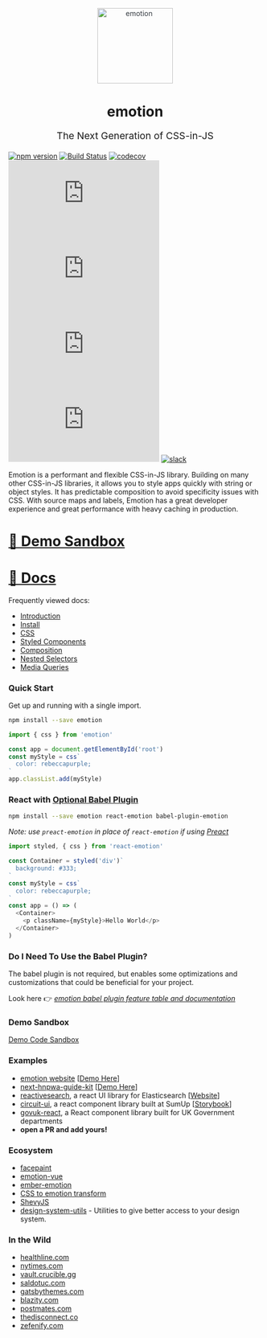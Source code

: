 <p align="center" style="color: #343a40">
  <img src="https://cdn.rawgit.com/tkh44/emotion/master/emotion.png" alt="emotion" height="150" width="150">
  <h1 align="center">emotion</h1>
</p>
<p align="center" style="font-size: 1.2rem;">The Next Generation of CSS-in-JS</p>

[![npm version](https://badge.fury.io/js/emotion.svg)](https://badge.fury.io/js/emotion)
[![Build Status](https://travis-ci.org/emotion-js/emotion.svg?branch=master)](https://travis-ci.org/emotion-js/emotion)
[![codecov](https://codecov.io/gh/emotion-js/emotion/branch/master/graph/badge.svg)](https://codecov.io/gh/emotion-js/emotion)
![core gzip size](http://img.badgesize.io/https://unpkg.com/emotion/dist/emotion.umd.min.js?compression=gzip&label=core%20gzip%20size)
![core size](http://img.badgesize.io/https://unpkg.com/emotion/dist/emotion.umd.min.js?label=core%20size)
![react gzip size](http://img.badgesize.io/https://unpkg.com/react-emotion/dist/emotion.umd.min.js?compression=gzip&label=react%20gzip%20size)
![react size](http://img.badgesize.io/https://unpkg.com/react-emotion/dist/emotion.umd.min.js?label=react%20size)
[![slack](https://emotion.now.sh/badge.svg)](http://emotion.now.sh/)

Emotion is a performant and flexible CSS-in-JS library. Building on many other CSS-in-JS libraries, it allows you to style apps quickly with string or object styles. It has predictable composition to avoid specificity issues with CSS. With source maps and labels, Emotion has a great developer experience and great performance with heavy caching in production.

# [👀 Demo Sandbox](https://codesandbox.io/s/pk1qjqpw67)

# [📖 Docs](https://emotion.sh/docs/introduction)

Frequently viewed docs:

* [Introduction](https://emotion.sh/docs/introduction)
* [Install](https://emotion.sh/docs/install)
* [CSS](https://emotion.sh/docs/css)
* [Styled Components](https://emotion.sh/docs/styled)
* [Composition](https://emotion.sh/docs/composition)
* [Nested Selectors](https://emotion.sh/docs/nested)
* [Media Queries](https://emotion.sh/docs/media-queries)

### Quick Start

Get up and running with a single import.

```bash
npm install --save emotion
```

```javascript
import { css } from 'emotion'

const app = document.getElementById('root')
const myStyle = css`
  color: rebeccapurple;
`
app.classList.add(myStyle)
```

### React with [Optional Babel Plugin](docs/babel.md)

```bash
npm install --save emotion react-emotion babel-plugin-emotion
```

_Note: use `preact-emotion` in place of `react-emotion` if using [Preact](https://github.com/developit/preact)_

```javascript
import styled, { css } from 'react-emotion'

const Container = styled('div')`
  background: #333;
`
const myStyle = css`
  color: rebeccapurple;
`
const app = () => (
  <Container>
    <p className={myStyle}>Hello World</p>
  </Container>
)
```

### Do I Need To Use the Babel Plugin?
The babel plugin is not required, but enables some optimizations and customizations that could be beneficial for your project.

Look here 👉 *[emotion babel plugin feature table and documentation](https://github.com/emotion-js/emotion/tree/master/packages/babel-plugin-emotion)* 

### Demo Sandbox

[Demo Code Sandbox](https://codesandbox.io/s/pk1qjqpw67)

### Examples

* [emotion website](site) [[Demo Here](https://emotion.sh)]
* [next-hnpwa-guide-kit](https://github.com/tkh44/next-hnpwa-guide-kit) [[Demo Here](https://hnpwa.life)]
* [reactivesearch](https://github.com/appbaseio/reactivesearch), a react UI library for Elasticsearch [[Website](https://opensource.appbase.io/reactivesearch/)]
* [circuit-ui](https://github.com/sumup/circuit-ui), a react component library built at SumUp [[Storybook](https://sumup.github.io/circuit-ui/)]
* [govuk-react](https://github.com/penx/govuk-react/), a React component library built for UK Government departments
* **open a PR and add yours!**

### Ecosystem

* [facepaint](https://github.com/emotion-js/facepaint)
* [emotion-vue](https://github.com/egoist/emotion-vue)
* [ember-emotion](https://github.com/alexlafroscia/ember-emotion)
* [CSS to emotion transform](https://transform.now.sh/css-to-emotion/)
* [ShevyJS](https://github.com/kyleshevlin/shevyjs)
* [design-system-utils](https://github.com/mrmartineau/design-system-utils) - Utilities to give better access to your design system.

### In the Wild

* [healthline.com](https://www.healthline.com)
* [nytimes.com](https://www.nytimes.com)
* [vault.crucible.gg](http://vault.crucible.gg/)
* [saldotuc.com](https://saldotuc.com)
* [gatsbythemes.com](https://gatsbythemes.com/)
* [blazity.com](https://blazity.com/)
* [postmates.com](https://postmates.com/)
* [thedisconnect.co](https://thedisconnect.co/one)
* [zefenify.com](https://zefenify.com/about.html)
